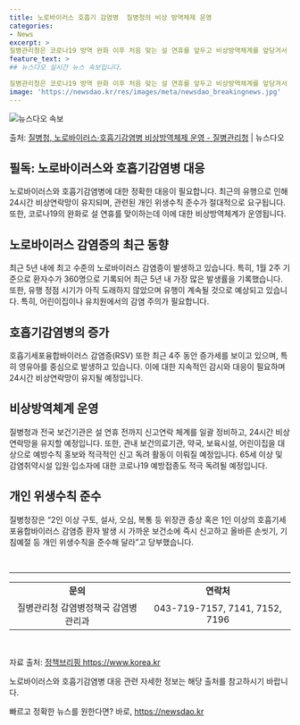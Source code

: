 ```yaml
---
title: 노로바이러스 호흡기 감염병  질병청의 비상 방역체제 운영
categories:
- News
excerpt: >
질병관리청은 코로나19 방역 완화 이후 처음 맞는 설 연휴를 앞두고 비상방역체계를 앞당겨서 운영한다고 19일…
feature_text: >
## 뉴스다오 실시간 뉴스 속보입니다.

질병관리청은 코로나19 방역 완화 이후 처음 맞는 설 연휴를 앞두고 비상방역체계를 앞당겨서 운영한다고 19일…
image: 'https://newsdao.kr/res/images/meta/newsdao_breakingnews.jpg'
---
```


![뉴스다오 속보](https://newsdao.kr/res/images/meta/newsdao_breakingnews.jpg)

<p>출처: <a href="https://newsdao.kr/3043" rel="dofollow">질병청, 노로바이러스·호흡기감염병 비상방역체제 운영 - 질병관리청</a> | 뉴스다오</p>

<h2 data-ke-size="size26">필독: 노로바이러스와 호흡기감염병 대응</h2>
<p data-ke-size="size16">노로바이러스와 호흡기감염병에 대한 정확한 대응이 필요합니다. 최근의 유행으로 인해 24시간 비상연락망이 유지되며, 관련된 개인 위생수칙 준수가 절대적으로 요구됩니다. 또한, 코로나19의 완화로 설 연휴를 맞이하는데 이에 대한 비상방역체계가 운영됩니다.</p>

<h2 data-ke-size="size24">노로바이러스 감염증의 최근 동향</h2>
<p data-ke-size="size16">최근 5년 내에 최고 수준의 노로바이러스 감염증이 발생하고 있습니다. 특히, 1월 2주 기준으로 환자수가 360명으로 기록되어 최근 5년 내 가장 많은 발생률을 기록했습니다. 또한, 유행 정점 시기가 아직 도래하지 않았으며 유행이 계속될 것으로 예상되고 있습니다. 특히, 어린이집이나 유치원에서의 감염 주의가 필요합니다.</p>

<h2 data-ke-size="size24">호흡기감염병의 증가</h2>
<p data-ke-size="size16">호흡기세포융합바이러스 감염증(RSV) 또한 최근 4주 동안 증가세를 보이고 있으며, 특히 영유아를 중심으로 발생하고 있습니다. 이에 대한 지속적인 감시와 대응이 필요하며 24시간 비상연락망이 유지될 예정입니다.</p>

<h2 data-ke-size="size24">비상방역체계 운영</h2>
<p data-ke-size="size16">질병청과 전국 보건기관은 설 연휴 전까지 신고연락 체계를 일괄 정비하고, 24시간 비상연락망을 유지할 예정입니다. 또한, 관내 보건의료기관, 약국, 보육시설, 어린이집을 대상으로 예방수칙 홍보와 적극적인 신고 독려 활동이 이뤄질 예정입니다. 65세 이상 및 감염취약시설 입원·입소자에 대한 코로나19 예방접종도 적극 독려될 예정입니다.</p>

<h2 data-ke-size="size24">개인 위생수칙 준수</h2>
<p data-ke-size="size16">질병청장은 “2인 이상 구토, 설사, 오심, 복통 등 위장관 증상 혹은 1인 이상의 호흡기세포융합바이러스 감염증 환자 발생 시 가까운 보건소에 즉시 신고하고 올바른 손씻기, 기침예절 등 개인 위생수칙을 준수해 달라”고 당부했습니다.</p>

<p data-ke-size="size16">&nbsp;</p>

<hr>

<table>
	<tbody>
		<tr>
			<td style="text-align: center; height: 17px;"><b>문의</b></td>
			<td style="text-align: center; height: 17px;"><b>연락처</b></td>
		</tr>
		<tr>
			<td style="text-align: center; height: 17px;">질병관리청 감염병정책국 감염병관리과</td>
			<td style="text-align: center; height: 17px;">043-719-7157, 7141, 7152, 7196</td>
		</tr>
	</tbody>
</table>

<p data-ke-size="size16">&nbsp;</p>

<p data-ke-size="size16">자료 출처: <a href="https://newsdao.kr/3043">정책브리핑 https://www.korea.kr</a></p>
<p data-ke-size="size16">노로바이러스와 호흡기감염병 대응 관련 자세한 정보는 해당 출처를 참고하시기 바랍니다.</p> 

빠르고 정확한 뉴스를 원한다면? 바로, <a href="https://newsdao.kr" rel="dofollow">https://newsdao.kr</a>


    
